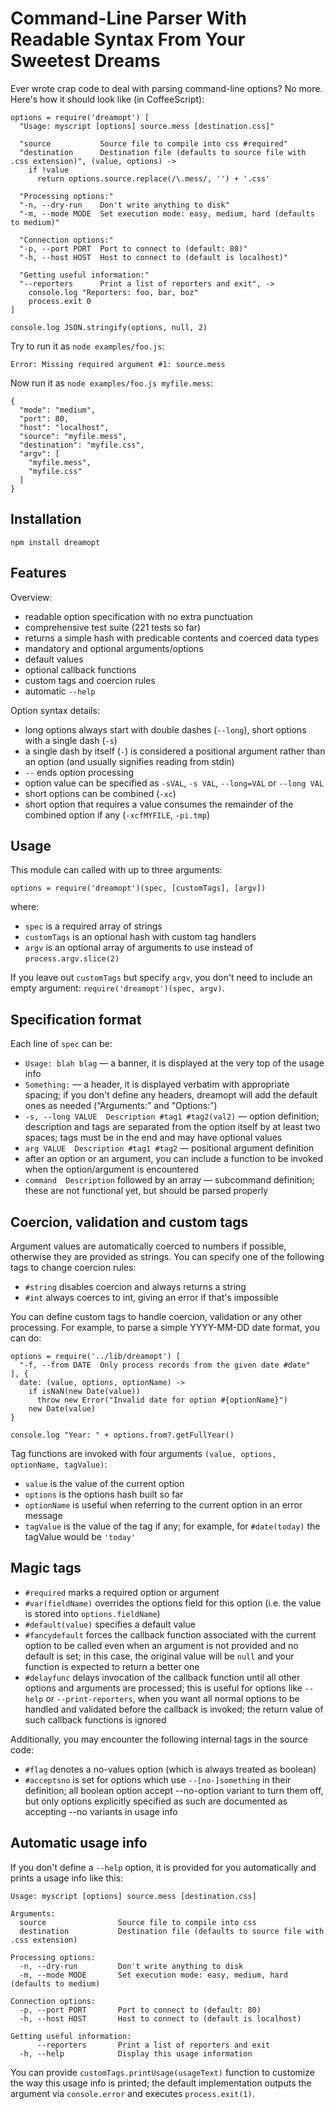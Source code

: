 Command-Line Parser With Readable Syntax From Your Sweetest Dreams
==================================================================

Ever wrote crap code to deal with parsing command-line options? No more. Here's how it should look like (in CoffeeScript):

    options = require('dreamopt') [
      "Usage: myscript [options] source.mess [destination.css]"

      "source           Source file to compile into css #required"
      "destination      Destination file (defaults to source file with .css extension)", (value, options) ->
        if !value
          return options.source.replace(/\.mess/, '') + '.css'

      "Processing options:"
      "-n, --dry-run    Don't write anything to disk"
      "-m, --mode MODE  Set execution mode: easy, medium, hard (defaults to medium)"

      "Connection options:"
      "-p, --port PORT  Port to connect to (default: 80)"
      "-h, --host HOST  Host to connect to (default is localhost)"

      "Getting useful information:"
      "--reporters      Print a list of reporters and exit", ->
        console.log "Reporters: foo, bar, boz"
        process.exit 0
    ]

    console.log JSON.stringify(options, null, 2)

Try to run it as `node examples/foo.js`:

    Error: Missing required argument #1: source.mess

Now run it as `node examples/foo.js myfile.mess`:

    {
      "mode": "medium",
      "port": 80,
      "host": "localhost",
      "source": "myfile.mess",
      "destination": "myfile.css",
      "argv": [
        "myfile.mess",
        "myfile.css"
      ]
    }


Installation
------------

    npm install dreamopt


Features
--------

Overview:

* readable option specification with no extra punctuation
* comprehensive test suite (221 tests so far)
* returns a simple hash with predicable contents and coerced data types
* mandatory and optional arguments/options
* default values
* optional callback functions
* custom tags and coercion rules
* automatic `--help`

Option syntax details:

* long options always start with double dashes (`--long`), short options with a single dash (`-s`)
* a single dash by itself (`-`) is considered a positional argument rather than an option (and usually signifies reading from stdin)
* `--` ends option processing
* option value can be specified as `-sVAL`, `-s VAL`, `--long=VAL` or `--long VAL`
* short options can be combined (`-xc`)
* short option that requires a value consumes the remainder of the combined option if any (`-xcfMYFILE`, `-pi.tmp`)


Usage
-----

This module can called with up to three arguments:

    options = require('dreamopt')(spec, [customTags], [argv])

where:

* `spec` is a required array of strings
* `customTags` is an optional hash with custom tag handlers
* `argv` is an optional array of arguments to use instead of `process.argv.slice(2)`

If you leave out `customTags` but specify `argv`, you don't need to include an empty argument: `require('dreamopt')(spec, argv)`.


Specification format
--------------------

Each line of `spec` can be:

* `Usage: blah blag` — a banner, it is displayed at the very top of the usage info
* `Something:` — a header, it is displayed verbatim with appropriate spacing; if you don't define any headers, dreamopt will add the default ones as needed (“Arguments:” and “Options:”)
* `-s, --long VALUE  Description #tag1 #tag2(val2)` — option definition; description and tags are separated from the option itself by at least two spaces; tags must be in the end and may have optional values
* `arg VALUE  Description #tag1 #tag2` — positional argument definition
* after an option or an argument, you can include a function to be invoked when the option/argument is encountered
* `command  Description` followed by an array — subcommand definition; these are not functional yet, but should be parsed properly


Coercion, validation and custom tags
------------------------------------

Argument values are automatically coerced to numbers if possible, otherwise they are provided as strings. You can specify one of the following tags to change coercion rules:

* `#string` disables coercion and always returns a string
* `#int` always coerces to int, giving an error if that's impossible

You can define custom tags to handle coercion, validation or any other processing. For example, to parse a simple YYYY-MM-DD date format, you can do:

    options = require('../lib/dreamopt') [
      "-f, --from DATE  Only process records from the given date #date"
    ], {
      date: (value, options, optionName) ->
        if isNaN(new Date(value))
          throw new Error("Invalid date for option #{optionName}")
        new Date(value)
    }

    console.log "Year: " + options.from?.getFullYear()

Tag functions are invoked with four arguments `(value, options, optionName, tagValue)`:

* `value` is the value of the current option
* `options` is the options hash built so far
* `optionName` is useful when referring to the current option in an error message
* `tagValue` is the value of the tag if any; for example, for `#date(today)` the tagValue would be `'today'`


Magic tags
----------

* `#required` marks a required option or argument
* `#var(fieldName)` overrides the options field for this option (i.e. the value is stored into `options.fieldName`)
* `#default(value)` specifies a default value
* `#fancydefault` forces the callback function associated with the current option to be called even when an argument is not provided and no default is set; in this case, the original value will be `null` and your function is expected to return a better one
* `#delayfunc` delays invocation of the callback function until all other options and arguments are processed; this is useful for options like `--help` or `--print-reporters`, when you want all normal options to be handled and validated before the callback is invoked; the return value of such callback functions is ignored

Additionally, you may encounter the following internal tags in the source code:

* `#flag` denotes a no-values option (which is always treated as boolean)
* `#acceptsno` is set for options which use `--[no-]something` in their definition; all boolean option accept --no-option variant to turn them off, but only options explicitly specified as such are documented as accepting --no variants in usage info


Automatic usage info
--------------------

If you don't define a `--help` option, it is provided for you automatically and prints a usage info like this:

    Usage: myscript [options] source.mess [destination.css]

    Arguments:
      source                Source file to compile into css
      destination           Destination file (defaults to source file with .css extension)

    Processing options:
      -n, --dry-run         Don't write anything to disk
      -m, --mode MODE       Set execution mode: easy, medium, hard (defaults to medium)

    Connection options:
      -p, --port PORT       Port to connect to (default: 80)
      -h, --host HOST       Host to connect to (default is localhost)

    Getting useful information:
          --reporters       Print a list of reporters and exit
      -h, --help            Display this usage information

You can provide `customTags.printUsage(usageText)` function to customize the way this usage info is printed; the default implementation outputs the argument via `console.error` and executes `process.exit(1)`.
